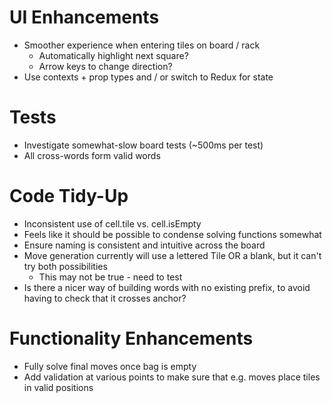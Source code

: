 # UI Enhancements
- Smoother experience when entering tiles on board / rack
    - Automatically highlight next square?
    - Arrow keys to change direction?
- Use contexts + prop types and / or switch to Redux for state

# Tests
- Investigate somewhat-slow board tests (~500ms per test)
- All cross-words form valid words

# Code Tidy-Up
- Inconsistent use of cell.tile vs. cell.isEmpty
- Feels like it should be possible to condense solving functions somewhat
- Ensure naming is consistent and intuitive across the board
- Move generation currently will use a lettered Tile OR a blank, but it can't try both possibilities
    - This may not be true - need to test
- Is there a nicer way of building words with no existing prefix, to avoid having to check that it crosses anchor?

# Functionality Enhancements
- Fully solve final moves once bag is empty
- Add validation at various points to make sure that e.g. moves place tiles in valid positions